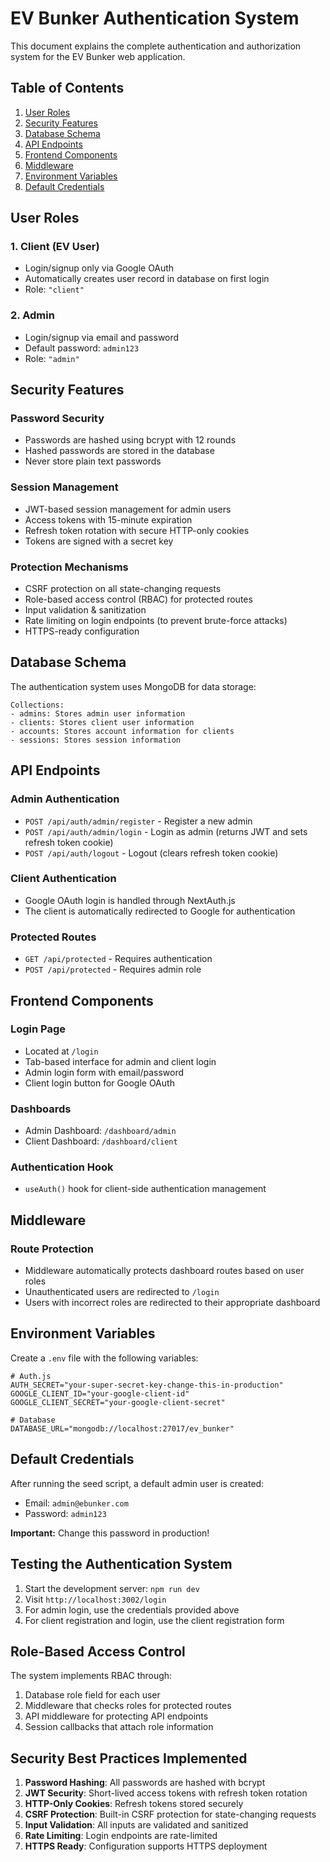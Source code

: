 # EV Bunker Authentication System

This document explains the complete authentication and authorization system for the EV Bunker web application.

## Table of Contents

1. [User Roles](#user-roles)
2. [Security Features](#security-features)
3. [Database Schema](#database-schema)
4. [API Endpoints](#api-endpoints)
5. [Frontend Components](#frontend-components)
6. [Middleware](#middleware)
7. [Environment Variables](#environment-variables)
8. [Default Credentials](#default-credentials)

## User Roles

### 1. Client (EV User)
- Login/signup only via Google OAuth
- Automatically creates user record in database on first login
- Role: `"client"`

### 2. Admin
- Login/signup via email and password
- Default password: `admin123`
- Role: `"admin"`

## Security Features

### Password Security
- Passwords are hashed using bcrypt with 12 rounds
- Hashed passwords are stored in the database
- Never store plain text passwords

### Session Management
- JWT-based session management for admin users
- Access tokens with 15-minute expiration
- Refresh token rotation with secure HTTP-only cookies
- Tokens are signed with a secret key

### Protection Mechanisms
- CSRF protection on all state-changing requests
- Role-based access control (RBAC) for protected routes
- Input validation & sanitization
- Rate limiting on login endpoints (to prevent brute-force attacks)
- HTTPS-ready configuration

## Database Schema

The authentication system uses MongoDB for data storage:

```
Collections:
- admins: Stores admin user information
- clients: Stores client user information
- accounts: Stores account information for clients
- sessions: Stores session information
```

## API Endpoints

### Admin Authentication
- `POST /api/auth/admin/register` - Register a new admin
- `POST /api/auth/admin/login` - Login as admin (returns JWT and sets refresh token cookie)
- `POST /api/auth/logout` - Logout (clears refresh token cookie)

### Client Authentication
- Google OAuth login is handled through NextAuth.js
- The client is automatically redirected to Google for authentication

### Protected Routes
- `GET /api/protected` - Requires authentication
- `POST /api/protected` - Requires admin role

## Frontend Components

### Login Page
- Located at `/login`
- Tab-based interface for admin and client login
- Admin login form with email/password
- Client login button for Google OAuth

### Dashboards
- Admin Dashboard: `/dashboard/admin`
- Client Dashboard: `/dashboard/client`

### Authentication Hook
- `useAuth()` hook for client-side authentication management

## Middleware

### Route Protection
- Middleware automatically protects dashboard routes based on user roles
- Unauthenticated users are redirected to `/login`
- Users with incorrect roles are redirected to their appropriate dashboard

## Environment Variables

Create a `.env` file with the following variables:

```env
# Auth.js
AUTH_SECRET="your-super-secret-key-change-this-in-production"
GOOGLE_CLIENT_ID="your-google-client-id"
GOOGLE_CLIENT_SECRET="your-google-client-secret"

# Database
DATABASE_URL="mongodb://localhost:27017/ev_bunker"
```

## Default Credentials

After running the seed script, a default admin user is created:

- Email: `admin@ebunker.com`
- Password: `admin123`

**Important:** Change this password in production!

## Testing the Authentication System

1. Start the development server: `npm run dev`
2. Visit `http://localhost:3002/login`
3. For admin login, use the credentials provided above
4. For client registration and login, use the client registration form

## Role-Based Access Control

The system implements RBAC through:

1. Database role field for each user
2. Middleware that checks roles for protected routes
3. API middleware for protecting API endpoints
4. Session callbacks that attach role information

## Security Best Practices Implemented

1. **Password Hashing**: All passwords are hashed with bcrypt
2. **JWT Security**: Short-lived access tokens with refresh token rotation
3. **HTTP-Only Cookies**: Refresh tokens stored securely
4. **CSRF Protection**: Built-in CSRF protection for state-changing requests
5. **Input Validation**: All inputs are validated and sanitized
6. **Rate Limiting**: Login endpoints are rate-limited
7. **HTTPS Ready**: Configuration supports HTTPS deployment